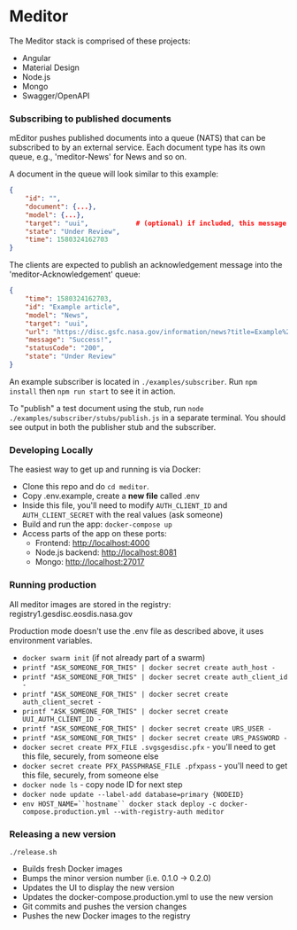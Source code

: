 # Meditor

The Meditor stack is comprised of these projects:

* Angular
* Material Design
* Node.js
* Mongo
* Swagger/OpenAPI

### Subscribing to published documents

mEditor pushes published documents into a queue (NATS) that can be subscribed to by an external service.
Each document type has its own queue, e.g., 'meditor-News' for News and so on.

A document in the queue will look similar to this example:

```json
{
    "id": "",
    "document": {...},
    "model": {...},
    "target": "uui",            # (optional) if included, this message is only meant for a certain subscriber
    "state": "Under Review",
    "time": 1580324162703
}
```

The clients are expected to publish an acknowledgement message into the 'meditor-Acknowledgement' queue:

```json
{
    "time": 1580324162703,
    "id": "Example article",
    "model": "News",
    "target": "uui",
    "url": "https://disc.gsfc.nasa.gov/information/news?title=Example%20article",
    "message": "Success!",
    "statusCode": "200",
    "state": "Under Review"
}
```

An example subscriber is located in `./examples/subscriber`. Run `npm install` then `npm run start` to see it in action.

To "publish" a test document using the stub, run `node ./examples/subscriber/stubs/publish.js` in a separate terminal. You should see output in both the publisher stub and the subscriber.

### Developing Locally

The easiest way to get up and running is via Docker:

* Clone this repo and do `cd meditor`.
* Copy .env.example, create a **new file** called .env
* Inside this file, you'll need to modify `AUTH_CLIENT_ID` and `AUTH_CLIENT_SECRET` with the real values (ask someone)
* Build and run the app: `docker-compose up`
* Access parts of the app on these ports:
    * Frontend: [http://localhost:4000](http://localhost:4000)
    * Node.js backend: [http://localhost:8081](http://localhost:8081)
    * Mongo: [http://localhost:27017](http://localhost:27017)

### Running production

All meditor images are stored in the registry: registry1.gesdisc.eosdis.nasa.gov

Production mode doesn't use the .env file as described above, it uses environment variables.

* `docker swarm init` (if not already part of a swarm)
* `printf "ASK_SOMEONE_FOR_THIS" | docker secret create auth_host -`
* `printf "ASK_SOMEONE_FOR_THIS" | docker secret create auth_client_id -`
* `printf "ASK_SOMEONE_FOR_THIS" | docker secret create auth_client_secret -`
* `printf "ASK_SOMEONE_FOR_THIS" | docker secret create UUI_AUTH_CLIENT_ID -`
* `printf "ASK_SOMEONE_FOR_THIS" | docker secret create URS_USER -`
* `printf "ASK_SOMEONE_FOR_THIS" | docker secret create URS_PASSWORD -`
* `docker secret create PFX_FILE .svgsgesdisc.pfx` - you'll need to get this file, securely, from someone else
* `docker secret create PFX_PASSPHRASE_FILE .pfxpass` - you'll need to get this file, securely, from someone else
* `docker node ls` - copy node ID for next step
* `docker node update --label-add database=primary {NODEID}`
* `env HOST_NAME=``hostname`` docker stack deploy -c docker-compose.production.yml --with-registry-auth meditor`

### Releasing a new version

`./release.sh`

* Builds fresh Docker images
* Bumps the minor version number (i.e. 0.1.0 -> 0.2.0)
* Updates the UI to display the new version
* Updates the docker-compose.production.yml to use the new version
* Git commits and pushes the version changes
* Pushes the new Docker images to the registry
